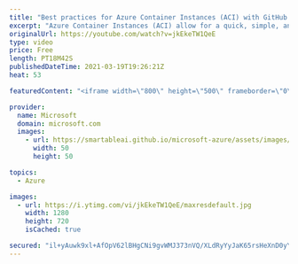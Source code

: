```yaml
---
title: "Best practices for Azure Container Instances (ACI) with GitHub Actions | Azure Friday"
excerpt: "Azure Container Instances (ACI) allow for a quick, simple, and cost effective way to run serverless containers in production. ACI is generally available and is for hosting serverless containerized workloads, including ETL pipelines, serverless batch jobs, and API microservices. Come hang out with Scott"
originalUrl: https://youtube.com/watch?v=jkEkeTW1QeE
type: video
price: Free
length: PT18M42S
publishedDateTime: 2021-03-19T19:26:21Z
heat: 53

featuredContent: "<iframe width=\"800\" height=\"500\" frameborder=\"0\" src=\"https://www.youtube.com/embed/jkEkeTW1QeE\" allow=\"accelerometer; autoplay; encrypted-media; gyroscope; picture-in-picture\" allowfullscreen></iframe>"

provider:
  name: Microsoft
  domain: microsoft.com
  images:
    - url: https://smartableai.github.io/microsoft-azure/assets/images/organizations/microsoft.com-50x50.jpg
      width: 50
      height: 50

topics:
  - Azure

images:
  - url: https://i.ytimg.com/vi/jkEkeTW1QeE/maxresdefault.jpg
    width: 1280
    height: 720
    isCached: true

secured: "il+yAuwk9xl+AfOpV62lBHgCNi9gvWMJ373nVQ/XLdRyYyJaK65rsHeXnD0yYdNbWU/RgKbCPYcAGAFuiD3A6sEVsxuWkHHxfY8A/UkEIpgN23AyT87NCNuyhZGrBCcZKpWZuVMoD7CiG4jEFSy3bjk21t2J6NlCW3bqdwPuftHzMf8Lu/fIjJ0Z3LgX8VX41PmfJVabL1dIDZTY323N/Np8xfdvIt5dyP0qijrNX15Pv7C5OPrq8f3i5Zx67WPhl/O8Ri3AL2PXq1nFMbfjReTvy3O3hIhunYuK5ZpksdXWGfPs6imk1nOhJyUsNaOPJHt+/VbpsC400Nnuoly4vJtjJqhhhHY0pPkTw3KorYqDaHbaoE1BYGsf/CpqT9QCjFTuyMPbXAp5Tqb6ms47k04Spn3jdbFT/i4BiHS5IEo=;AxIVd1mj0/wTPu9h+TXzHg=="
---
```


